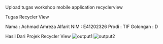 Upload tugas workshop mobile application recyclerview

Tugas Recycler View

Nama : Achmad Amreza Alfarit
NIM : E41202326 
Prodi : TIF 
Golongan : D

Hasil Dari Projek Recycler View
![output1](https://user-images.githubusercontent.com/80755786/136421504-3195e0d3-7a65-485c-b08f-9121d20e97e9.jpg)
![output2](https://user-images.githubusercontent.com/80755786/136421584-1a725ec3-5158-48e3-b611-0d8c7d4ed4e9.jpg)
